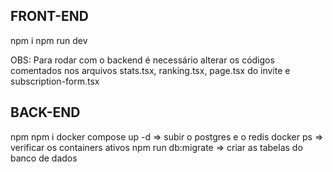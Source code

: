 ## FRONT-END

npm i
npm run dev

OBS: Para rodar com o backend é necessário alterar os códigos comentados nos arquivos stats.tsx, ranking.tsx, page.tsx do invite e subscription-form.tsx

## BACK-END

npm npm i
docker compose up -d => subir o postgres e o redis
docker ps => verificar os containers ativos
npm run db:migrate => criar as tabelas do banco de dados

